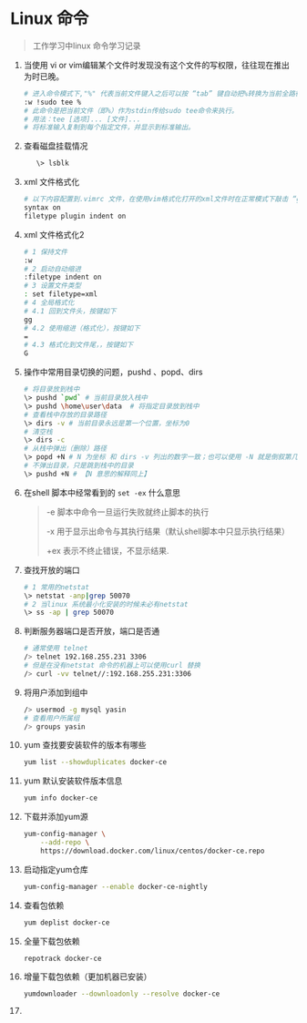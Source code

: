 # Linux 命令

> 工作学习中linux 命令学习记录



1. 当使用 vi or vim编辑某个文件时发现没有这个文件的写权限，往往现在推出为时已晚。

   ```bash
   # 进入命令模式下,"%" 代表当前文件键入之后可以按 “tab” 键自动把%转换为当前全路径的文件名。
   :w !sudo tee %
   # 此命令是把当前文件（即%）作为stdin传给sudo tee命令来执行。
   # 用法：tee [选项]... [文件]...
   # 将标准输入复制到每个指定文件，并显示到标准输出。
   ```

2. 查看磁盘挂载情况 
	```bash
	   \> lsblk
	```

3. xml 文件格式化

   ```bash
   # 以下内容配置到.vimrc 文件，在使用vim格式化打开的xml文件时在正常模式下敲击 “gg=G” 这几个字符即可
   syntax on 
   filetype plugin indent on 
   ```

4. xml 文件格式化2

   ```bash
   # 1 保持文件
   :w
   # 2 启动自动缩进
   :filetype indent on
   # 3 设置文件类型
   : set filetype=xml
   # 4 全局格式化
   # 4.1 回到文件头，按键如下
   gg
   # 4.2 使用缩进（格式化），按键如下
   =
   # 4.3 格式化到文件尾，，按键如下
   G
   ```

   

5. 操作中常用目录切换的问题，pushd 、popd、dirs

   ```bash
   # 将目录放到栈中
   \> pushd `pwd` # 当前目录放入栈中
   \> pushd \home\user\data  # 将指定目录放到栈中
   # 查看栈中存放的目录路径
   \> dirs -v # 当前目录永远是第一个位置，坐标为0
   # 清空栈
   \> dirs -c
   # 从栈中弹出（删除）路径
   \> popd +N # N 为坐标 和 dirs -v 列出的数字一致；也可以使用 -N 就是倒叙第几个；或者直接执行popd 弹出当前目录到下一个目录
   # 不弹出目录，只是跳到栈中的目录
   \> pushd +N # 【N 意思的解释同上】
   
   ```

6. 在shell 脚本中经常看到的 `set -ex`  什么意思

   > -e 脚本中命令一旦运行失败就终止脚本的执行
   >
   > -x 用于显示出命令与其执行结果（默认shell脚本中只显示执行结果）
   >
   > +ex 表示不终止错误，不显示结果.

7. 查找开放的端口

   ```bash
   # 1 常用的netstat
   \> netstat -anp|grep 50070
   # 2 当linux 系统最小化安装的时候未必有netstat
   \> ss -ap | grep 50070
   ```

8. 判断服务器端口是否开放，端口是否通

   ```bash
   # 通常使用 telnet
   /> telnet 192.168.255.231 3306
   # 但是在没有netstat 命令的机器上可以使用curl 替换
   /> curl -vv telnet//:192.168.255.231:3306
   ```

9. 将用户添加到组中

   ```bash
   /> usermod -g mysql yasin
   # 查看用户所属组
   /> groups yasin
   ```

10. yum 查找要安装软件的版本有哪些

    ```bash
    yum list --showduplicates docker-ce
    ```

11. yum 默认安装软件版本信息

    ```bash
    yum info docker-ce
    ```

12. 下载并添加yum源

    ```bash
    yum-config-manager \
        --add-repo \
        https://download.docker.com/linux/centos/docker-ce.repo
    ```

13. 启动指定yum仓库

    ```bash
    yum-config-manager --enable docker-ce-nightly
    ```

14. 查看包依赖

    ```bash
    yum deplist docker-ce
    ```

15. 全量下载包依赖

    ```
    repotrack docker-ce
    ```

16. 增量下载包依赖（更加机器已安装）

    ```bash
    yumdownloader --downloadonly --resolve docker-ce
    ```

    

17. 
